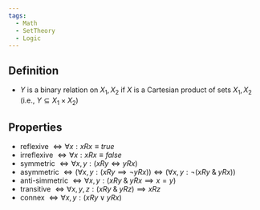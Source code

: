 ```yaml
---
tags:
  - Math
  - SetTheory
  - Logic
---
```

## Definition 
- $Y$ is a binary relation on $X_1, X_2$ if $X$ is a Cartesian product of sets $X_1, X_2$ (i.e., $Y \subseteq X_1 \times X_2$)
## Properties
- reflexive $\iff \forall x: xRx \equiv true$
- irreflexive $\iff \forall x: xRx \equiv false$
- symmetric $\iff \forall x, y:(xRy \iff yRx)$
- asymmetric $\iff(\forall x,y:(xRy\implies\neg yRx))\iff(\forall x,y: \neg(xRy\;\&\;yRx))$
- anti-simmetric $\iff \forall x,y:(xRy\;\&\;yRx\implies x=y)$
- transitive $\iff \forall x, y, z: (xRy\;\&\;yRz) \implies xRz$
- connex $\iff \forall x,y:(xRy\lor yRx)$